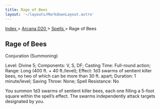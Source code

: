 ```yaml
---
title: Rage of Bees
layout: '~/layouts/MarkdownLayout.astro'
---
```


[ Index ](/) > [ Arcana D20 ](/arcana.d20.srd) > [ Spells ](/arcana.d20.srd/spells) > Rage of Bees

##  Rage of Bees

Conjuration (Summoning)

Level: Divine 5; Components: V, S, DF; Casting Time: Full-round action; Range:
Long (400 ft. + 40 ft./level); Effect: 1d3 swarms of sentient killer bees, no
two of which can be more than 30 ft. apart; Duration: 1 minute/level; Saving
Throw: None; Spell Resistance: No

You summon 1d3 swarms of sentient killer bees, each one filling a 5-foot
square within the spell’s effect. The swarms independently attack targets
designated by you.

